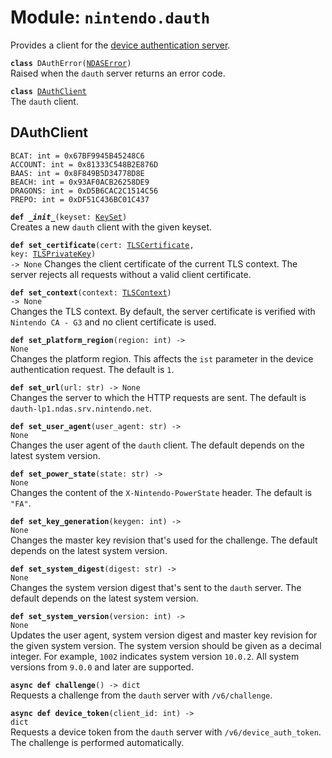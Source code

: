 
# Module: <code>nintendo.dauth</code>
Provides a client for the [device authentication server](https://github.com/kinnay/nintendo/wiki/DAuth-Server).

<code>**class** DAuthError([NDASError](switch.md#ndaserror))</code><br>
<span class="docs">Raised when the `dauth` server returns an error code.</span>

<code>**class** [DAuthClient](#dauthclient)</code><br>
<span class="docs">The `dauth` client.</span>

## DAuthClient
`BCAT: int = 0x67BF9945B45248C6`<br>
`ACCOUNT: int = 0x81333C548B2E876D`<br>
`BAAS: int = 0x8F849B5D34778D8E`<br>
`BEACH: int = 0x93AF0ACB26258DE9`<br>
`DRAGONS: int = 0xD5B6CAC2C1514C56`<br>
`PREPO: int = 0xDF51C436BC01C437`

<code>**def _\_init__**(keyset: [KeySet](switch.md#keyset))</code><br>
<span class="docs">Creates a new `dauth` client with the given keyset.</span>

<code>**def set_certificate**(cert: [TLSCertificate](https://anynet.readthedocs.io/en/latest/reference/tls/#tlscertificate), key: [TLSPrivateKey](https://anynet.readthedocs.io/en/latest/reference/tls/#tlsprivatekey)) -> None</code>
<span class="docs">Changes the client certificate of the current TLS context. The server rejects all requests without a valid client certificate.</span>

<code>**def set_context**(context: [TLSContext](https://anynet.readthedocs.io/en/latest/reference/tls/#tlscontext)) -> None</code><br>
<span class="docs">Changes the TLS context. By default, the server certificate is verified with `Nintendo CA - G3` and no client certificate is used.</span>

<code>**def set_platform_region**(region: int) -> None</code><br>
<span class="docs">Changes the platform region. This affects the `ist` parameter in the device authentication request. The default is `1`.</span>

<code>**def set_url**(url: str) -> None</code><br>
<span class="docs">Changes the server to which the HTTP requests are sent. The default is `dauth-lp1.ndas.srv.nintendo.net`.

<code>**def set_user_agent**(user_agent: str) -> None</code><br>
<span class="docs">Changes the user agent of the `dauth` client. The default depends on the latest system version.

<code>**def set_power_state**(state: str) -> None</code><br>
<span class="docs">Changes the content of the `X-Nintendo-PowerState` header. The default is `"FA"`.

<code>**def set_key_generation**(keygen: int) -> None</code><br>
<span class="docs">Changes the master key revision that's used for the challenge. The default depends on the latest system version.</span>

<code>**def set_system_digest**(digest: str) -> None</code><br>
<span class="docs">Changes the system version digest that's sent to the `dauth` server. The default depends on the latest system version.</span>

<code>**def set_system_version**(version: int) -> None</code></br>
<span class="docs">Updates the user agent, system version digest and master key revision for the given system version. The system version should be given as a decimal integer. For example, `1002` indicates system version `10.0.2`. All system versions from `9.0.0` and later are supported.</span>

<code>**async def challenge**() -> dict</code><br>
<span class="docs">Requests a challenge from the `dauth` server with `/v6/challenge`.

<code>**async def device_token**(client_id: int) -> dict</code><br>
<span class="docs">Requests a device token from the `dauth` server with `/v6/device_auth_token`. The challenge is performed automatically.